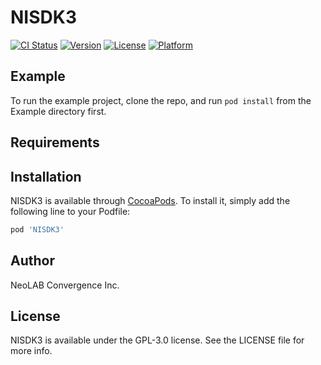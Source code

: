 # NISDK3

[![CI Status](https://img.shields.io/travis/vongvorovongvong/NISDK3.svg?style=flat)](https://travis-ci.org/vongvorovongvong/NISDK3)
[![Version](https://img.shields.io/cocoapods/v/NISDK3.svg?style=flat)](https://cocoapods.org/pods/NISDK3)
[![License](https://img.shields.io/cocoapods/l/NISDK3.svg?style=flat)](https://cocoapods.org/pods/NISDK3)
[![Platform](https://img.shields.io/cocoapods/p/NISDK3.svg?style=flat)](https://cocoapods.org/pods/NISDK3)

## Example

To run the example project, clone the repo, and run `pod install` from the Example directory first.

## Requirements

## Installation

NISDK3 is available through [CocoaPods](https://cocoapods.org). To install
it, simply add the following line to your Podfile:

```ruby
pod 'NISDK3'
```

## Author

NeoLAB Convergence Inc.

## License

NISDK3 is available under the GPL-3.0 license. See the LICENSE file for more info.
